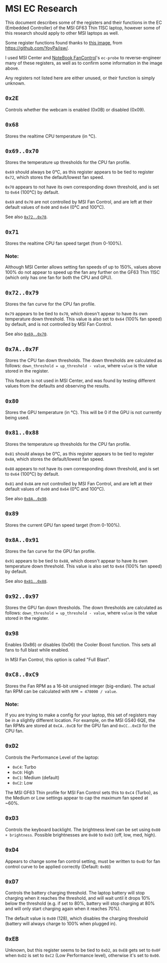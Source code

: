 # MSI EC Research
This document describes some of the registers and their functions in the EC
(Embedded Controller) of the MSI GF63 Thin 11SC laptop, however some of this
research should apply to other MSI laptops as well.

Some register functions found thanks to
[this image](https://github.com/YoyPa/isw/raw/master/wiki/msi%20ec.png),
from https://github.com/YoyPa/isw/.

I used MSI Center and [NoteBook FanControl](https://github.com/hirschmann/nbfc)'s
`ec-probe` to reverse-engineer many of these registers, as well as to confirm
some information in the image above.

Any registers not listed here are either unused, or their function is simply
unknown.

## `0x2E`
Controls whether the webcam is enabled (0x0B) or disabled (0x09).

## `0x68`
Stores the realtime CPU temperature (in °C).

## `0x69..0x70`
Stores the temperature up thresholds for the CPU fan profile.

`0x69` should always be 0°C, as this register appears to be tied to register
`0x72`, which stores the default/lowest fan speed.

`0x70` appears to not have its own corresponding down threshold, and is set
to `0x64` (100°C) by default.

`0x69` and `0x70` are not controlled by MSI Fan Control, and are left at their
default values of `0x00` and `0x64` (0°C and 100°C).

See also [`0x72..0x78`](#0x720x78).

## `0x71`
Stores the realtime CPU fan speed target (from 0-100%).

### Note:
Although MSI Center allows setting fan speeds of up to 150%, values
above 100% do not appear to speed up the fan any further on the GF63 Thin 11SC
(which only has one fan for both the CPU and GPU).

## `0x72..0x79`
Stores the fan curve for the CPU fan profile.

`0x79` appears to be tied to `0x70`, which doesn't appear to have its own
temperature down threshold. This value is also set to `0x64` (100% fan speed)
by default, and is not controlled by MSI Fan Control.

See also [`0x69..0x70`](#0x690x70).

## `0x7A..0x7F`
Stores the CPU fan down thresholds. The down thresholds are calculated as
follows: `down_threshold = up_threshold - value`, where `value` is the value
stored in the register.

This feature is not used in MSI Center, and was found by testing different
values from the defaults and observing the results.

## `0x80`
Stores the GPU temperature (in °C). This will be 0 if the GPU is not currently
being used.

## `0x81..0x88`
Stores the temperature up thresholds for the CPU fan profile.

`0x81` should always be 0°C, as this register appears to be tied to register
`0x8A`, which stores the default/lowest fan speed.

`0x88` appears to not have its own corresponding down threshold, and is set
to `0x64` (100°C) by default.

`0x81` and `0x8A` are not controlled by MSI Fan Control, and are left at their
default values of `0x00` and `0x64` (0°C and 100°C).

See also [`0x8A..0x90`](#0x8a0x90).

## `0x89`
Stores the current GPU fan speed target (from 0-100%).

## `0x8A..0x91`
Stores the fan curve for the GPU fan profile.

`0x91` appears to be tied to `0x88`, which doesn't appear to have its own
temperature down threshold. This value is also set to `0x64` (100% fan speed)
by default.

See also [`0x81..0x88`](#0x810x88).

## `0x92..0x97`
Stores the GPU fan down thresholds. The down thresholds are calculated as
follows: `down_threshold = up_threshold - value`, where `value` is the value
stored in the register.

## `0x98`
Enables (0x86) or disables (0x06) the Cooler Boost function. This sets all fans
to full blast while enabled.

In MSI Fan Control, this option is called "Full Blast".

## `0xC8..0xC9`
Stores the Fan RPM as a 16-bit unsigned integer (big-endian). The actual fan
RPM can be calculated with `RPM = 478000 / value`.

### Note:
If you are trying to make a config for your laptop, this set of registers may
be in a slightly different location. For example, on the MSI GS40 6QE, the fan
RPMs are stored at `0xCA..0xCB` for the GPU fan and `0xCC..0xCD` for the CPU
fan.

## `0xD2`
Controls the Performance Level of the laptop:

- `0xC4`: Turbo
- `0xC0`: High
- `0xC1`: Medium (default)
- `0xC2`: Low

The MSI GF63 Thin profile for MSI Fan Control sets this to `0xC4` (Turbo), as
the Medium or Low settings appear to cap the maximum fan speed at ~60%.

## `0xD3`
Controls the keyboard backlight. The brightness level can be set using
`0x80 + brightness`. Possible brightnesses are `0x80` to `0x83`
(off, low, med, high).

## `0xD4`
Appears to change some fan control setting, must be written to `0x4D` for fan
control curve to be applied correctly (Default: `0x0D`)

## `0xD7`
Controls the battery charging threshold. The laptop battery will stop charging
when it reaches the threshold, and will wait until it drops 10% below the
threshold (e.g. if set to 80%, battery will stop charging at 80% and will only
start charging again when it reaches 70%).

The default value is `0x80` (128), which disables the charging threshold
(battery will always charge to 100% when plugged in).

## `0xEB`
Unknown, but this register seems to be tied to `0xD2`, as `0xEB` gets set to
`0x0F` when `0xD2` is set to `0xC2` (Low Performance level), otherwise it's
set to `0x00`.
